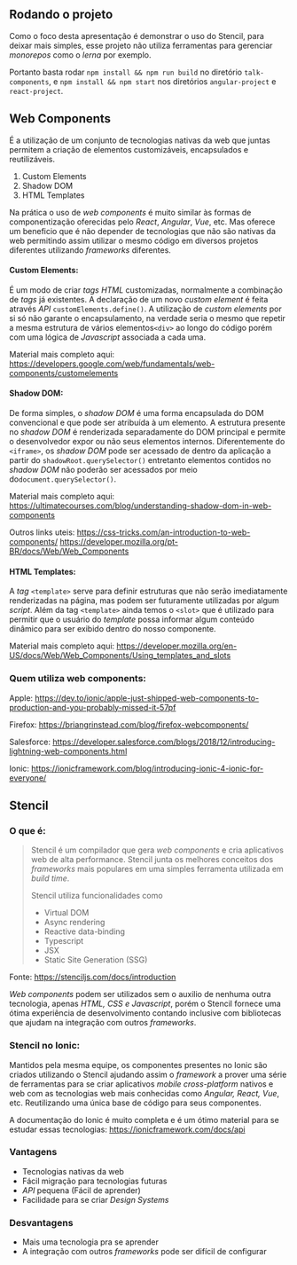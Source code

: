 ## Rodando o projeto

Como o foco desta apresentação é demonstrar o uso do Stencil, para deixar mais simples, esse projeto não utiliza ferramentas para  gerenciar *monorepos* como o *lerna* por exemplo.

Portanto basta rodar `npm install && npm run build` no diretório `talk-components`, e `npm install && npm start` nos diretórios `angular-project` e `react-project`.

## Web Components

É a utilização de um conjunto de tecnologias nativas da web que juntas permitem a criação de elementos customizáveis, encapsulados e reutilizáveis.

 1. Custom Elements
 2. Shadow DOM
 3. HTML Templates

Na prática o uso de *web components* é muito similar às formas de componentização oferecidas pelo *React*, *Angular*, *Vue*, etc. Mas oferece um beneficio que é não depender de tecnologias que não são nativas da web permitindo assim utilizar o mesmo código em diversos projetos diferentes utilizando *frameworks* diferentes.

#### Custom Elements:

É um modo de criar *tags HTML* customizadas, normalmente a combinação de *tags* já existentes. A declaração de um novo *custom element* é feita através *API* `customElements.define()`.  A utilização de *custom elements* por si só não garante o encapsulamento, na verdade seria o mesmo que repetir a mesma estrutura de vários elementos`<div>` ao longo do código porém com uma lógica de *Javascript* associada a cada uma.

Material mais completo aqui:
https://developers.google.com/web/fundamentals/web-components/customelements

#### Shadow DOM:

De forma simples, o *shadow DOM* é uma forma encapsulada do DOM convencional e que pode ser atribuída à um elemento.  A estrutura presente no *shadow DOM* é renderizada separadamente do DOM principal e permite o desenvolvedor expor ou não seus elementos internos. Diferentemente do `<iframe>`, os *shadow DOM* pode ser acessado de dentro da aplicação a partir do `shadowRoot.querySelector()` entretanto elementos contidos no *shadow DOM* não poderão ser acessados por meio do`document.querySelector()`.


Material mais completo aqui:
https://ultimatecourses.com/blog/understanding-shadow-dom-in-web-components

Outros links uteis:
https://css-tricks.com/an-introduction-to-web-components/
https://developer.mozilla.org/pt-BR/docs/Web/Web_Components

#### HTML Templates:

A *tag* `<template>` serve para definir estruturas que não serão imediatamente renderizadas na página, mas podem ser futuramente utilizadas por algum *script*. Além da tag `<template>` ainda temos o `<slot>` que é utilizado para permitir que o usuário do *template* possa informar algum conteúdo dinâmico para ser exibido dentro do nosso componente.

Material mais completo aqui:
https://developer.mozilla.org/en-US/docs/Web/Web_Components/Using_templates_and_slots

### Quem utiliza web components:
Apple: https://dev.to/ionic/apple-just-shipped-web-components-to-production-and-you-probably-missed-it-57pf

Firefox: https://briangrinstead.com/blog/firefox-webcomponents/

Salesforce: https://developer.salesforce.com/blogs/2018/12/introducing-lightning-web-components.html

Ionic: https://ionicframework.com/blog/introducing-ionic-4-ionic-for-everyone/

## Stencil

### O que é:

> Stencil é um compilador que gera *web components* e cria aplicativos
> web de alta performance. Stencil junta os melhores conceitos dos
> *frameworks* mais populares em uma simples ferramenta utilizada em *build time*.
> 
> Stencil utiliza funcionalidades como
>  - Virtual DOM
>  - Async rendering
>  - Reactive data-binding
>  - Typescript
>  - JSX
>  - Static Site Generation (SSG)

Fonte: https://stenciljs.com/docs/introduction

*Web components* podem ser utilizados sem o auxilio de nenhuma outra tecnologia, apenas *HTML, CSS e Javascript*, porém o Stencil fornece uma ótima experiência de desenvolvimento contando inclusive com bibliotecas que ajudam na integração com outros *frameworks*.

### Stencil no Ionic:

Mantidos pela mesma equipe, os componentes presentes no Ionic são criados utilizando o Stencil ajudando assim o *framework* a prover uma série de ferramentas para se criar aplicativos *mobile cross-platform* nativos e web
com as tecnologias web mais conhecidas como *Angular, React, Vue*, etc. Reutilizando uma única base de código para seus componentes.

A documentação do Ionic é muito completa e é um ótimo material para se estudar essas tecnologias: https://ionicframework.com/docs/api

### Vantagens

 - Tecnologias nativas da web
 - Fácil migração para tecnologias futuras
 - *API* pequena (Fácil de aprender)
 - Facilidade para se criar *Design Systems*
 
### Desvantagens

 - Mais uma tecnologia pra se aprender
 - A integração com outros *frameworks* pode ser difícil de configurar

